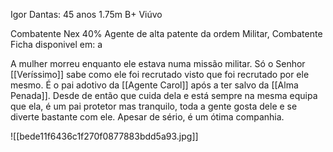 Igor Dantas:
	45 anos
	1.75m
	B+
	Viúvo

Combatente Nex 40%
Agente de alta patente da ordem
	Militar, Combatente
	Ficha disponivel em:
		a

A mulher morreu enquanto ele estava numa missão militar. Só o Senhor [[Veríssimo]] sabe como ele foi recrutado visto que foi recrutado por ele mesmo.
É o pai adotivo da [[Agente Carol]] após a ter salvo da [[Alma Penada]]. Desde de então que cuida dela e está sempre na mesma equipa que ela, é um pai protetor mas tranquilo, toda a gente gosta dele e se diverte bastante com ele. Apesar de sério, é um ótima companhia.

![[bede11f6436c1f270f0877883bdd5a93.jpg]]